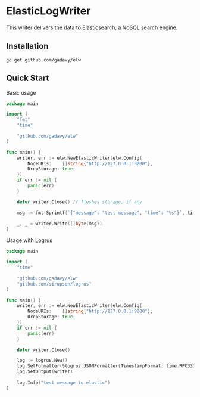 # ElasticLogWriter

This writer delivers the data to Elasticsearch, a NoSQL search engine. 

## Installation

`go get github.com/gadavy/elw`

## Quick Start

Basic usage

```go
package main

import (
    "fmt"
    "time"

    "github.com/gadavy/elw"
)

func main() {
    writer, err := elw.NewElasticWriter(elw.Config{
        NodeURIs:    []string{"http://127.0.0.1:9200"},
        DropStorage: true,
    })
    if err != nil {
        panic(err)
    }

    defer writer.Close() // flushes storage, if any

    msg := fmt.Sprintf(`{"message": "test message", "time": "%s"}`, time.Now().Format(time.RFC3339Nano))

    _, _ = writer.Write([]byte(msg))
}
```

Usage with [Logrus](https://github.com/sirupsen/logrus)


```go
package main

import (
    "time"

    "github.com/gadavy/elw"
    "github.com/sirupsen/logrus"
)

func main() {
    writer, err := elw.NewElasticWriter(elw.Config{
        NodeURIs:    []string{"http://127.0.0.1:9200"},
        DropStorage: true,
    })
    if err != nil {
        panic(err)
    }

    defer writer.Close()

    log := logrus.New()
    log.SetFormatter(&logrus.JSONFormatter{TimestampFormat: time.RFC3339Nano})
    log.SetOutput(writer)
    
    log.Info("test message to elastic")
}
```
